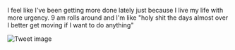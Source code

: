 I feel like I've been getting more done lately just because I live my life with more urgency. 9 am rolls around and I'm like "holy shit the days almost over I better get moving if I want to do anything"


![Tweet image](/assets/crosspoast/GscxwywbMAE7rVB.jpg)

